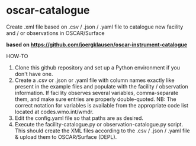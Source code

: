 # oscar-catalogue
Create .xml file based on .csv / .json / .yaml file to catalogue new facility and / or observations in OSCAR/Surface

**based on https://github.com/joergklausen/oscar-instrument-catalogue**

HOW-TO
1) Clone this github repository and set up a Python environment if you don't have one.
2) Create a .csv or .json or .yaml file with column names exactly like present in the example files and populate with the facility / observation information. If facility observes several variables, comma-separate them, and make sure entries are properly double-quoted. NB: The correct notation for variables is available from the appropriate code list located at codes.wmo.int/wmdr.
3) Edit the config.yaml file so that paths are as desired.
4) Execute the facility-catalogue.py or observation-catalogue.py script. This should create the XML files according to the .csv / .json / .yaml file & upload them to OSCAR/Surface (DEPL).
